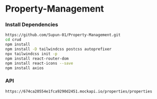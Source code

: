 # Property-Management

### Install Dependencies

```bash
https://github.com/Supun-01/Property-Management.git
cd crud
npm install
npm install -D tailwindcss postcss autoprefixer
npx tailwindcss init -p
npm install react-router-dom
npm install react-icons --save
npm install axios
```

### API

```Link
https://674ca20554e1fca9290d2451.mockapi.io/properties/properties
```
